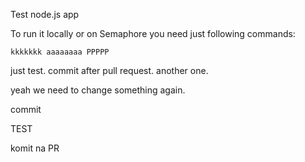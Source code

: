 Test node.js app


To run it locally or on Semaphore you need just following commands:

```console
kkkkkkk aaaaaaaa PPPPP
```

just test.
commit after pull request.
another one.


yeah we need to change something again.

commit

TEST

komit na PR
